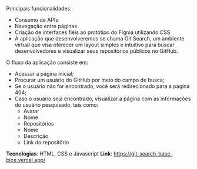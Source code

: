 Principais funcionalidades:
- Consumo de APIs
- Navegação entre páginas
- Criação de interfaces fiéis ao protótipo do Figma utilizando CSS
- A aplicação que desenvolveremos se chama Git Search, um ambiente virtual que visa oferecer um layout simples e intuitivo para buscar desenvolvedores e visualizar seus repositórios públicos no GitHub.

O fluxo da aplicação consiste em:
- Acessar a página inicial;
- Procurar um usuário do GitHub por meio do campo de busca;
- Se o usuário não for encontrado, você será redirecionado para a página 404;
- Caso o usuário seja encontrado, visualizar a página com as informações do usuário pesquisado, tais como:
  - Avatar
  - Nome
  - Repositórios
  - Nome
  - Descrição
  - Link do repositório
 
**Tecnologias**: HTML, CSS e Javascript
**Link**: https://git-search-base-bice.vercel.app/
